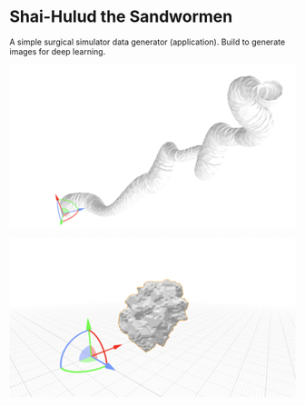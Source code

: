 # Shai-Hulud the Sandwormen

A simple surgical simulator data generator (application). Build to generate images for deep learning.

![Example generated surface](/images/WormSurface.png "Example surface")

![Example stone](/images/Stone.png "Example surface for stone structure")


